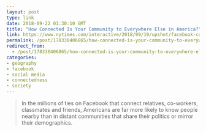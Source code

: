 ```yaml
---
layout: post
type: link
date: 2018-09-22 01:30:10 GMT
title: "How Connected Is Your Community to Everywhere Else in America?"
link: https://www.nytimes.com/interactive/2018/09/19/upshot/facebook-county-friendships.html
permalink: /post/178330406865/how-connected-is-your-community-to-everywhere-else
redirect_from: 
  - /post/178330406865/how-connected-is-your-community-to-everywhere-else
categories:
- geography
- facebook
- social media
- connectedness
- society
---
```

<blockquote>In the millions of ties on Facebook that connect relatives, co-workers, classmates and friends, Americans are far more likely to know people nearby than in distant communities that share their politics or mirror their demographics.</blockquote>